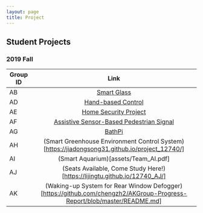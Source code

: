 ```yaml
---
layout: page
title: Project
---
```



## Student Projects
### 2019 Fall

| **Group ID**      | **Link**     |
| ------------- |:----------------------------:|
|AB|[Smart Glass](https://12740teamab.github.io/Smart-Glass/)|
|AD|[Hand-based Control](https://yujuem.github.io/12740project.github.io/?fbclid=IwAR3yYZxkjfgjnYWLurMiKdn0kXDFDNq67xauL4Zo3junFrEIXO97dzPOfXo)|
|AE|[Home Security Project](https://12740ae.github.io/12740_AE_F19-Project/)|
| AF  | [Assistive Sensor-Based Pedestrian Signal](https://radish96.github.io/12740teamAF/)|        
| AG  | [BathPi](https://hahahoho1997.github.io/1/Group%20AG%2012704%20project%20progress%20report%20.html)|       
|AH|(Smart Greenhouse Environment Control System)[https://jiadongsong31.github.io/project_12740/]|
|AI|(Smart Aquarium)[assets/Team_AI.pdf]|
|AJ|(Seats Available, Come Study Here!)[https://lijingtu.github.io/12740_AJ/]|
|AK|(Waking-up System for Rear Window Defogger)[https://github.com/chengzh2/AKGroup-Progress-Report/blob/master/README.md]|













